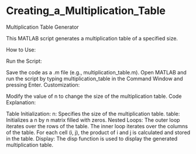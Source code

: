 # Creating_a_Multiplication_Table
Multiplication Table Generator

This MATLAB script generates a multiplication table of a specified size.

How to Use:

Run the Script:

Save the code as a .m file (e.g., multiplication_table.m).
Open MATLAB and run the script by typing multiplication_table in the Command Window and pressing Enter.
Customization:

Modify the value of n to change the size of the multiplication table.
Code Explanation:

Table Initialization:
n: Specifies the size of the multiplication table.
table: Initializes a n by n matrix filled with zeros.
Nested Loops:
The outer loop iterates over the rows of the table.
The inner loop iterates over the columns of the table.
For each cell (i, j), the product of i and j is calculated and stored in the table.
Display:
The disp function is used to display the generated multiplication table.
